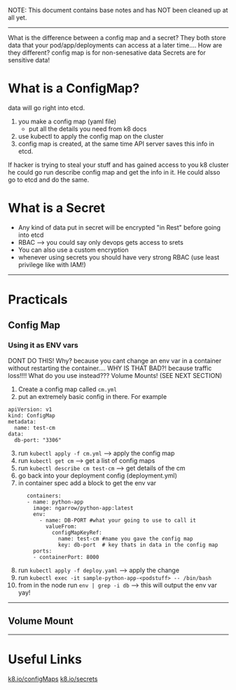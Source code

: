 NOTE: This document contains base notes and has NOT been cleaned up at all yet.

---
What is the difference between a config map and a secret?
They both store data that your pod/app/deployments can access at a later time....
How are they different?
config map is for non-senesative data
Secrets are for sensitive data!

# What is a ConfigMap?
data will go right into etcd.

1. you make a config map (yaml file)
    - put all the details you need from k8 docs
2. use kubectl to apply the config map on the cluster
3. config map is created, at the same time API server saves this info in etcd.

If hacker is trying to steal your stuff and has gained access to you k8 cluster he could go run describe config map and get the info in it. He could alsso go to etcd and do the same.


# What is a Secret  
- Any kind of data put in secret will be encrypted "in Rest" before going into etcd
- RBAC --> you could say only devops gets access to srets
- You can also use a custom encryption
- whenever using secrets you should have very strong RBAC (use least privilege like with IAM!)


---

# Practicals

## Config Map

### Using it as ENV vars ###
DONT DO THIS!
Why? because you cant change an env var in a container without restarting the container....
WHY IS THAT BAD?! because traffic loss!!!!
What do you use instead??? Volume Mounts!
(SEE NEXT SECTION)
1. Create a config map called `cm.yml`
2. put an extremely basic config in there. For example
```
apiVersion: v1
kind: ConfigMap
metadata:
  name: test-cm
data:
  db-port: "3306"

```
3. run `kubectl apply -f cm.yml` --> apply the config map
4. run `kubectl get cm` --> get a list of config maps
5. run `kubectl describe cm test-cm` --> get details of the cm
6. go back into your deployment config (deployment.yml)
7. in container spec add a block to get the env var
```
      containers:
      - name: python-app
        image: ngarrow/python-app:latest
        env:
          - name: DB-PORT #what your going to use to call it
            valueFrom:
              configMapKeyRef:   
                name: test-cm #name you gave the config map
                key: db-port  # key thats in data in the config map
        ports:
        - containerPort: 8000
```
8. run `kubectl apply -f deploy.yaml` --> apply the change
9. run `kubectl exec -it sample-python-app-<podstuff> -- /bin/bash`
10. from in the node run `env | grep -i db` --> this will output the env var yay!

---
## Volume Mount

---
# Useful Links
[k8.io/configMaps](https://kubernetes.io/docs/concepts/configuration/configmap/)
[k8.io/secrets](https://kubernetes.io/docs/concepts/configuration/secret/)